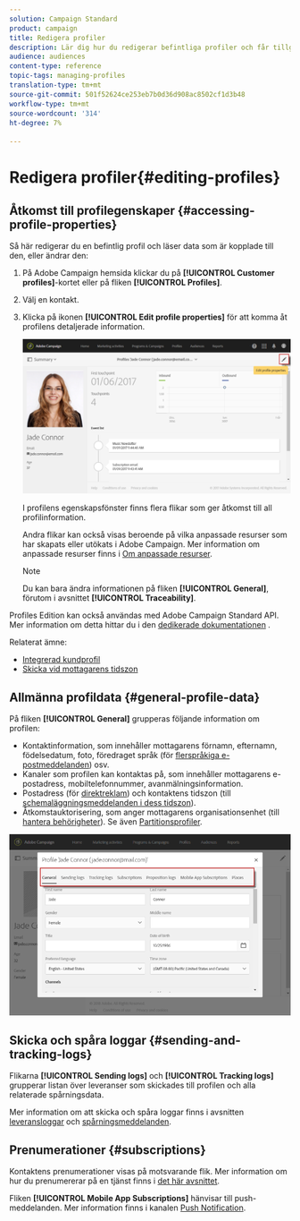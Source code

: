 ```yaml
---
solution: Campaign Standard
product: campaign
title: Redigera profiler
description: Lär dig hur du redigerar befintliga profiler och får tillgång till kontaktinformation, önskade kanaler, spårningsloggar, prenumerationer osv.
audience: audiences
content-type: reference
topic-tags: managing-profiles
translation-type: tm+mt
source-git-commit: 501f52624ce253eb7b0d36d908ac8502cf1d3b48
workflow-type: tm+mt
source-wordcount: '314'
ht-degree: 7%

---
```



# Redigera profiler{#editing-profiles}

## Åtkomst till profilegenskaper {#accessing-profile-properties}

Så här redigerar du en befintlig profil och läser data som är kopplade till den, eller ändrar den:

1. På Adobe Campaign hemsida klickar du på **[!UICONTROL Customer profiles]**-kortet eller på fliken **[!UICONTROL Profiles]**.
1. Välj en kontakt.
1. Klicka på ikonen **[!UICONTROL Edit profile properties]** för att komma åt profilens detaljerade information.

   ![](assets/profile_creation2.png)

   I profilens egenskapsfönster finns flera flikar som ger åtkomst till all profilinformation.

   Andra flikar kan också visas beroende på vilka anpassade resurser som har skapats eller utökats i Adobe Campaign. Mer information om anpassade resurser finns i [Om anpassade resurser](../../developing/using/data-model-concepts.md).

   >[!NOTE]
   >
   >Du kan bara ändra informationen på fliken **[!UICONTROL General]**, förutom i avsnittet **[!UICONTROL Traceability]**.

Profiles Edition kan också användas med Adobe Campaign Standard API. Mer information om detta hittar du i den [dedikerade dokumentationen](../../api/using/updating-profiles.md) .

Relaterat ämne:

* [Integrerad kundprofil](../../audiences/using/integrated-customer-profile.md)
* [Skicka vid mottagarens tidszon](../../sending/using/sending-messages-at-the-recipient-s-time-zone.md)

## Allmänna profildata {#general-profile-data}

På fliken **[!UICONTROL General]** grupperas följande information om profilen:

* Kontaktinformation, som innehåller mottagarens förnamn, efternamn, födelsedatum, foto, föredraget språk (för [flerspråkiga e-postmeddelanden](../../channels/using/creating-a-multilingual-email.md)) osv.
* Kanaler som profilen kan kontaktas på, som innehåller mottagarens e-postadress, mobiltelefonnummer, avanmälningsinformation.
* Postadress (för [direktreklam](../../channels/using/about-direct-mail.md)) och kontaktens tidszon (till [schemaläggningsmeddelanden i dess tidszon](../../sending/using/sending-messages-at-the-recipient-s-time-zone.md)).
* Åtkomstauktorisering, som anger mottagarens organisationsenhet (till [hantera behörigheter](../../administration/using/about-access-management.md)). Se även [Partitionsprofiler](../../administration/using/organizational-units.md#partitioning-profiles).

![](assets/profile_creation4.png)

## Skicka och spåra loggar {#sending-and-tracking-logs}

Flikarna **[!UICONTROL Sending logs]** och **[!UICONTROL Tracking logs]** grupperar listan över leveranser som skickades till profilen och alla relaterade spårningsdata.

Mer information om att skicka och spåra loggar finns i avsnitten [leveransloggar](../../sending/using/monitoring-a-delivery.md#delivery-logs) och [spårningsmeddelanden](../../sending/using/tracking-messages.md).

## Prenumerationer {#subscriptions}

Kontaktens prenumerationer visas på motsvarande flik. Mer information om hur du prenumererar på en tjänst finns i [det här avsnittet](../../audiences/using/about-subscriptions.md).

Fliken **[!UICONTROL Mobile App Subscriptions]** hänvisar till push-meddelanden. Mer information finns i kanalen [Push Notification](../../channels/using/about-push-notifications.md).
